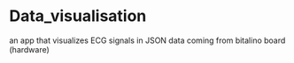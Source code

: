 # Data_visualisation
an app that visualizes  ECG signals in JSON data coming from bitalino board (hardware)
